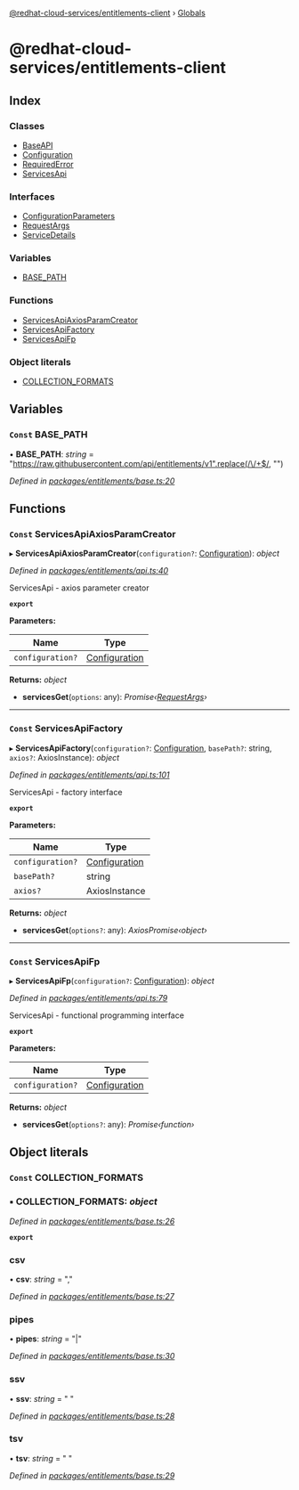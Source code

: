 [@redhat-cloud-services/entitlements-client](README.md) › [Globals](globals.md)

# @redhat-cloud-services/entitlements-client

## Index

### Classes

* [BaseAPI](classes/baseapi.md)
* [Configuration](classes/configuration.md)
* [RequiredError](classes/requirederror.md)
* [ServicesApi](classes/servicesapi.md)

### Interfaces

* [ConfigurationParameters](interfaces/configurationparameters.md)
* [RequestArgs](interfaces/requestargs.md)
* [ServiceDetails](interfaces/servicedetails.md)

### Variables

* [BASE_PATH](globals.md#const-base_path)

### Functions

* [ServicesApiAxiosParamCreator](globals.md#const-servicesapiaxiosparamcreator)
* [ServicesApiFactory](globals.md#const-servicesapifactory)
* [ServicesApiFp](globals.md#const-servicesapifp)

### Object literals

* [COLLECTION_FORMATS](globals.md#const-collection_formats)

## Variables

### `Const` BASE_PATH

• **BASE_PATH**: *string* = "https://raw.githubusercontent.com/api/entitlements/v1".replace(/\/+$/, "")

*Defined in [packages/entitlements/base.ts:20](https://github.com/RedHatInsights/javascript-clients/blob/master/packages/entitlements/base.ts#L20)*

## Functions

### `Const` ServicesApiAxiosParamCreator

▸ **ServicesApiAxiosParamCreator**(`configuration?`: [Configuration](classes/configuration.md)): *object*

*Defined in [packages/entitlements/api.ts:40](https://github.com/RedHatInsights/javascript-clients/blob/master/packages/entitlements/api.ts#L40)*

ServicesApi - axios parameter creator

**`export`** 

**Parameters:**

Name | Type |
------ | ------ |
`configuration?` | [Configuration](classes/configuration.md) |

**Returns:** *object*

* **servicesGet**(`options`: any): *Promise‹[RequestArgs](interfaces/requestargs.md)›*

___

### `Const` ServicesApiFactory

▸ **ServicesApiFactory**(`configuration?`: [Configuration](classes/configuration.md), `basePath?`: string, `axios?`: AxiosInstance): *object*

*Defined in [packages/entitlements/api.ts:101](https://github.com/RedHatInsights/javascript-clients/blob/master/packages/entitlements/api.ts#L101)*

ServicesApi - factory interface

**`export`**

**Parameters:**

Name | Type |
------ | ------ |
`configuration?` | [Configuration](classes/configuration.md) |
`basePath?` | string |
`axios?` | AxiosInstance |

**Returns:** *object*

* **servicesGet**(`options?`: any): *AxiosPromise‹object›*

___

### `Const` ServicesApiFp

▸ **ServicesApiFp**(`configuration?`: [Configuration](classes/configuration.md)): *object*

*Defined in [packages/entitlements/api.ts:79](https://github.com/RedHatInsights/javascript-clients/blob/master/packages/entitlements/api.ts#L79)*

ServicesApi - functional programming interface

**`export`** 

**Parameters:**

Name | Type |
------ | ------ |
`configuration?` | [Configuration](classes/configuration.md) |

**Returns:** *object*

* **servicesGet**(`options?`: any): *Promise‹function›*

## Object literals

### `Const` COLLECTION_FORMATS

### ▪ **COLLECTION_FORMATS**: *object*

*Defined in [packages/entitlements/base.ts:26](https://github.com/RedHatInsights/javascript-clients/blob/master/packages/entitlements/base.ts#L26)*

**`export`** 

###  csv

• **csv**: *string* = ","

*Defined in [packages/entitlements/base.ts:27](https://github.com/RedHatInsights/javascript-clients/blob/master/packages/entitlements/base.ts#L27)*

###  pipes

• **pipes**: *string* = "|"

*Defined in [packages/entitlements/base.ts:30](https://github.com/RedHatInsights/javascript-clients/blob/master/packages/entitlements/base.ts#L30)*

###  ssv

• **ssv**: *string* = " "

*Defined in [packages/entitlements/base.ts:28](https://github.com/RedHatInsights/javascript-clients/blob/master/packages/entitlements/base.ts#L28)*

###  tsv

• **tsv**: *string* = "	"

*Defined in [packages/entitlements/base.ts:29](https://github.com/RedHatInsights/javascript-clients/blob/master/packages/entitlements/base.ts#L29)*
